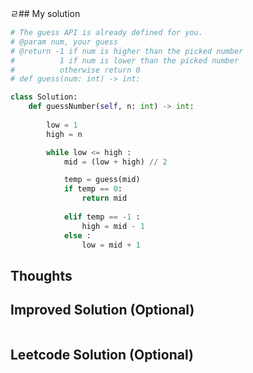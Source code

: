 ㄹ## My solution

```python
# The guess API is already defined for you.
# @param num, your guess
# @return -1 if num is higher than the picked number
#          1 if num is lower than the picked number
#          otherwise return 0
# def guess(num: int) -> int:

class Solution:
    def guessNumber(self, n: int) -> int:
        
        low = 1
        high = n

        while low <= high :
            mid = (low + high) // 2

            temp = guess(mid)
            if temp == 0:
                return mid
            
            elif temp == -1 :
                high = mid - 1
            else :
                low = mid + 1
```

## Thoughts


## Improved Solution (Optional)

```python

```

## Leetcode Solution (Optional)

```python

```